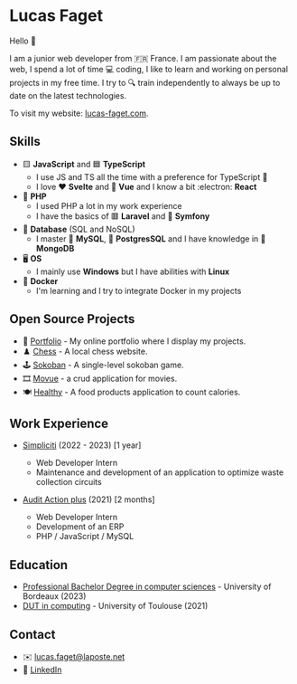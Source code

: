 # Lucas Faget

Hello 🙌

I am a junior web developer from 🇫🇷 France.
I am passionate about the web, I spend a lot of time 💻 coding, I like to learn and working on personal projects in my free time. I try to 🔍 train independently to always be up to date on the latest technologies.

To visit my website: [lucas-faget.com](https://www.lucas-faget.com).

## Skills

* 🟨 **JavaScript** and 🟦 **TypeScript**
  * I use JS and TS all the time with a preference for TypeScript 💪
  * I love ❤️ **Svelte** and 💚 **Vue** and I know a bit :electron: **React**
* 🐘 **PHP**
  * I used PHP a lot in my work experience 
  * I have the basics of 🟥 **Laravel** and 🎵 **Symfony**
* 💾 **Database** (SQL and NoSQL)
  * I master 🐬 **MySQL**, 🐘 **PostgresSQL** and I have knowledge in 🍃 **MongoDB**
* 🖥️ **OS**
  * I mainly use **Windows** but I have abilities with **Linux**
* 🐋 **Docker**
  * I'm learning and I try to integrate Docker in my projects

## Open Source Projects

* 👦 [Portfolio](https://github.com/lucas-faget/svelte-portfolio) - My online portfolio where I display my projects.
* ♟️ [Chess](https://github.com/lucas-faget/vue-chess) - A local chess website.
* 🕹️ [Sokoban](https://github.com/lucas-faget/svelte-sokoban) - A single-level sokoban game.
* 🎞️ [Movue](https://github.com/lucas-faget/vue-movies) - a crud application for movies.
* 🍽️ [Healthy](https://github.com/lucas-faget/laravel-healthy) - A food products application to count calories.

## Work Experience

* [Simpliciti](https://www.simpliciti.fr/) (2022 - 2023) [1 year]
  * Web Developer Intern
  * Maintenance and development of an application to optimize waste collection circuits

* [Audit Action plus](https://auditaction.eu/) (2021) [2 months]
  * Web Developer Intern
  * Development of an ERP
  * PHP / JavaScript / MySQL

## Education

- [Professional Bachelor Degree in computer sciences](https://www.iut.u-bordeaux.fr/) - University of Bordeaux (2023)
- [DUT in computing](https://iut.univ-tlse3.fr/) - University of Toulouse (2021)

## Contact

- ✉️ [lucas.faget@laposte.net](mailto:lucas.faget@laposte.net)
- 🔗 [LinkedIn](https://www.linkedin.com/in/lucas-faget-b94727212/)
